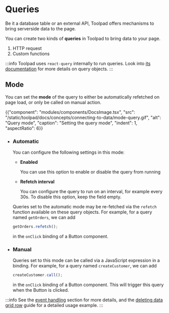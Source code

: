 # Queries

<p class="description">Be it a database table or an external API, Toolpad offers mechanisms to bring serverside data to the page.</p>

You can create two kinds of **queries** in Toolpad to bring data to your page.

1. HTTP request
2. Custom functions

:::info
Toolpad uses `react-query` internally to run queries. Look into [its documentation](https://tanstack.com/query/latest/docs/react/guides/queries) for more details on query objects.
:::

## Mode

You can set the **mode** of the query to either be automatically refetched on page load, or only be called on manual action.

{{"component": "modules/components/DocsImage.tsx", "src": "/static/toolpad/docs/concepts/connecting-to-data/mode-query.gif", "alt": "Query mode", "caption": "Setting the query mode", "indent": 1, "aspectRatio": 6}}

- ### Automatic

  You can configure the following settings in this mode:

  - **Enabled**

    You can use this option to enable or disable the query from running

  - **Refetch interval**

    You can configure the query to run on an interval, for example every 30s.
    To disable this option, keep the field empty.

  Queries set to the automatic mode may be re-fetched via the `refetch` function available on these query objects. For example, for a query named `getOrders`, we can add

  ```js
  getOrders.refetch();
  ```

  in the `onClick` binding of a Button component.

- ### Manual

  Queries set to this mode can be called via a JavaScript expression in a binding. For example, for a query named `createCustomer`, we can add

  ```js
  createCustomer.call();
  ```

  in the `onClick` binding of a Button component. This will trigger this query when the Button is clicked.

:::info
See the [event handling](/toolpad/concepts/managing-state/#event-handling) section for more details, and the [deleting data grid row](/toolpad/how-to-guides/delete-datagrid-row/) guide for a detailed usage example.
:::

